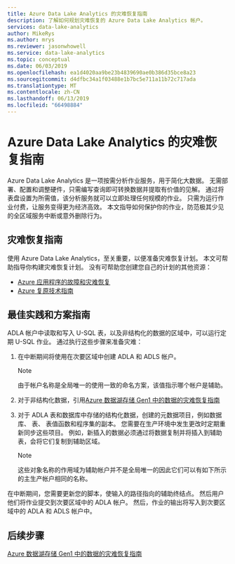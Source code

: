 ```yaml
---
title: Azure Data Lake Analytics 的灾难恢复指南
description: 了解如何规划灾难恢复的 Azure Data Lake Analytics 帐户。
services: data-lake-analytics
author: MikeRys
ms.author: mrys
ms.reviewer: jasonwhowell
ms.service: data-lake-analytics
ms.topic: conceptual
ms.date: 06/03/2019
ms.openlocfilehash: ea1d4020aa9be23b4839690ae0b386d35bce8a23
ms.sourcegitcommit: d4dfbc34a1f03488e1b7bc5e711a11b72c717ada
ms.translationtype: MT
ms.contentlocale: zh-CN
ms.lasthandoff: 06/13/2019
ms.locfileid: "66498884"
---
```

# <a name="disaster-recovery-guidance-for-azure-data-lake-analytics"></a>Azure Data Lake Analytics 的灾难恢复指南

Azure Data Lake Analytics 是一项按需分析作业服务，用于简化大数据。 无需部署、配置和调整硬件，只需编写查询即可转换数据并提取有价值的见解。 通过将表盘设置为所需值，该分析服务就可以立即处理任何规模的作业。 只需为运行作业付费，让服务变得更为经济高效。 本文指导如何保护你的作业，防范极其少见的全区域服务中断或意外删除行为。

## <a name="disaster-recovery-guidance"></a>灾难恢复指南

使用 Azure Data Lake Analytics，至关重要，以便准备灾难恢复计划。 本文可帮助指导你构建灾难恢复计划。 没有可帮助您创建您自己的计划的其他资源：
- [Azure 应用程序的故障和灾难恢复](/azure/architecture/reliability/disaster-recovery)
- [Azure 复原技术指南](/azure/architecture/reliability)

## <a name="best-practices-and-scenario-guidance"></a>最佳实践和方案指南

ADLA 帐户中读取和写入 U-SQL 表，以及非结构化的数据的区域中，可以运行定期 U-SQL 作业。  通过执行这些步骤来准备灾难：

1. 在中断期间将使用在次要区域中创建 ADLA 和 ADLS 帐户。

   > [!NOTE]
   > 由于帐户名称是全局唯一的使用一致的命名方案，该值指示哪个帐户是辅助。

2. 对于非结构化数据，引用[Azure 数据湖存储 Gen1 中的数据的灾难恢复指南](../data-lake-store/data-lake-store-disaster-recovery-guidance.md)

3. 对于 ADLA 表和数据库中存储的结构化数据，创建的元数据项目，例如数据库、 表、 表值函数和程序集的副本。 您需要在生产环境中发生更改时定期重新同步这些项目。 例如，新插入的数据必须通过将数据复制并将插入到辅助表，会将它们复制到辅助区域。

   > [!NOTE]
   > 这些对象名称的作用域为辅助帐户并不是全局唯一的因此它们可以有如下所示的主生产帐户相同的名称。

在中断期间，您需要更新您的脚本，使输入的路径指向的辅助终结点。 然后用户他们将作业提交到次要区域中的 ADLA 帐户。 然后，作业的输出将写入到次要区域中的 ADLA 和 ADLS 帐户中。

## <a name="next-steps"></a>后续步骤

[Azure 数据湖存储 Gen1 中的数据的灾难恢复指南](../data-lake-store/data-lake-store-disaster-recovery-guidance.md)
